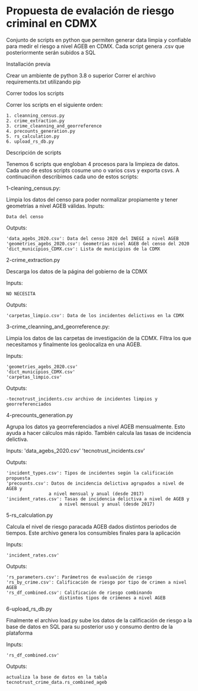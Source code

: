 # Propuesta de evalación de riesgo criminal en CDMX


Conjunto de scripts en python que permiten generar data limpia y confiable
para medir el riesgo a  nivel AGEB en CDMX. Cada script genera .csv que 
posteriormente serán subidos a SQL

Installación previa

Crear un ambiente de python 3.8 o superior
Correr el archivo requirements.txt utilizando pip

Correr todos los scripts

Correr los scripts en el siguiente orden:

    1. cleanning_census.py
    2. crime_extraction.py
    3. crime_cleanning_and_georreference
    4. precounts_generation.py
    5. rs_calculation.py
    6. upload_rs_db.py

Descripción de scripts

Tenemos 6 scripts que engloban 4 procesos para la limpieza de datos. 
Cada uno de estos scripts cosume uno o varios csvs y exporta csvs. 
A continuaciñon describimos cada uno de estos scripts:

1-cleaning_census.py: 

Limpia los datos del censo para poder normalizar propiamente y tener geometrías 
a nivel AGEB válidas.
Inputs: 

    Data del censo


Outputs:

    'data_agebs_2020.csv': Data del censo 2020 del INEGI a nivel AGEB
    'geometries_agebs_2020.csv': Geometrías nivel AGEB del censo del 2020
    'dict_municipios_CDMX.csv': Lista de municipios de la CDMX

2-crime_extraction.py

Descarga los datos de la página del gobierno de la CDMX

Inputs: 

    NO NECESITA

Outputs: 

    'carpetas_limpio.csv': Data de los incidentes delictivos en la CDMX


3-crime_cleanning_and_georreference.py:

Limpia los datos de las carpetas de investigación de la CDMX. Filtra los que necesitamos
y finalmente los geolocaliza en una AGEB.

Inputs:

    'geometries_agebs_2020.csv'
    'dict_municipios_CDMX.csv'
    'carpetas_limpio.csv'


Outputs: 

    -tecnotrust_incidents.csv archivo de incidentes limpios y georreferenciados


4-precounts_generation.py

Agrupa los datos ya georreferenciados a nivel AGEB mensualmente. Esto ayuda a 
hacer cálculos más rápido. También calcula las tasas de incidencia delictiva.

Inputs:
    'data_agebs_2020.csv'
    'tecnotrust_incidents.csv'


Outputs:

    'incident_types.csv': Tipos de incidentes según la calificación propuesta
    'precounts.csv': Datos de incidencia delictiva agrupados a nivel de AGEB y
                    a nivel mensual y anual (desde 2017)
    'incident_rates.csv': Tasas de incidencia delictiva a nivel de AGEB y
                        a nivel mensual y anual (desde 2017)

5-rs_calculation.py

Calcula el nivel de riesgo paracada AGEB dados distintos periodos de tiempos. 
Este archivo genera los consumibles finales para la aplicación

Inputs:

    'incident_rates.csv'

Outputs:

    'rs_parameters.csv': Parámetros de evaluación de riesgo
    'rs_by_crime.csv': Calificación de riesgo por tipo de crimen a nivel AGEB
    'rs_df_combined.csv': Calificación de riesgo combinando 
                        distintos tipos de crímenes a nivel AGEB

6-upload_rs_db.py

Finalmente el archivo load.py sube los datos de la calificación
de riesgo a la base de datos en SQL
para su posterior uso y consumo dentro de la plataforma

Inputs: 

    'rs_df_combined.csv'

Outputs:

    actualiza la base de datos en la tabla tecnotrust_crime_data.rs_combined_ageb
